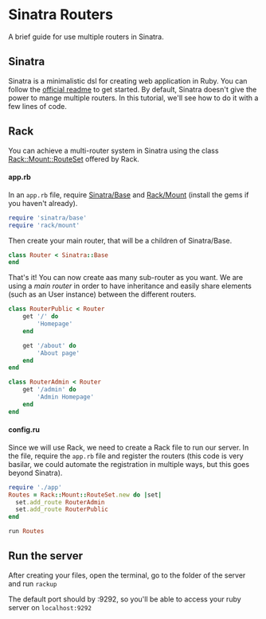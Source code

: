 # Sinatra Routers

A brief guide for use multiple routers in Sinatra.

## Sinatra
Sinatra is a minimalistic dsl for creating web application in Ruby.
You can follow the [official readme](http://sinatrarb.com/intro.html "official readme") to get started.
By default, Sinatra doesn't give the power to mange multiple routers. In this tutorial, we'll see how to do it with a few lines of code.

## Rack
You can achieve a multi-router system in Sinatra using the class [Rack::Mount::RouteSet](https://www.rubydoc.info/gems/rack-mount/0.8.3/Rack/Mount/RouteSet "RouteSet") offered by Rack.

#### app.rb
In an `app.rb` file, require [Sinatra/Base](https://www.rubydoc.info/gems/sinatra/Sinatra/Base "Sinatra/Base") and [Rack/Mount](https://www.rubydoc.info/gems/rack-mount/0.8.3/Rack/Mount "Rack/Mount") (install the gems if you haven't already).
```ruby
require 'sinatra/base'
require 'rack/mount'
```
Then create your main router, that will be a children of Sinatra/Base.
```ruby
class Router < Sinatra::Base
end
```

That's it!
You can now create aas many sub-router as you want.
We are using a *main router* in order to have inheritance and easily share elements (such as an User instance) between the different routers.
```ruby
class RouterPublic < Router
	get '/' do
		'Homepage'
	end

	get '/about' do
		'About page'
	end
end
```

```ruby
class RouterAdmin < Router
	get '/admin' do
		'Admin Homepage'
	end
end
```

#### config.ru
Since we will use Rack, we need to create a Rack file to run our server.
In the file, require the `app.rb` file and register the routers (this code is very basilar, we could automate the registration in multiple ways, but this goes beyond Sinatra).
```ruby
require './app'
Routes = Rack::Mount::RouteSet.new do |set|
  set.add_route RouterAdmin
  set.add_route RouterPublic
end

run Routes
```

## Run the server
After creating your files, open the terminal, go to the folder of the server and run `rackup`

The default port should by :9292, so you'll be able to access your ruby server on `localhost:9292`
